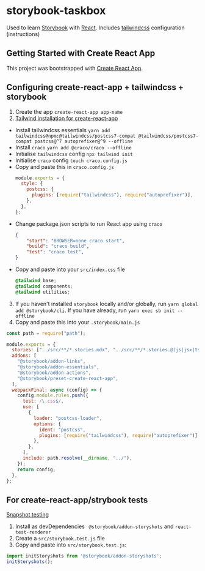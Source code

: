 # storybook-taskbox

Used to learn [Storybook]() with [React](). Includes [tailwindcss]() configuration (instructions)

## Getting Started with Create React App


This project was bootstrapped with [Create React App](https://github.com/facebook/create-react-app).

## Configuring create-react-app + tailwindcss + storybook

1. Create the app `create-react-app app-name`
2. [Tailwind installation for create-react-app](https://tailwindcss.com/docs/guides/create-react-app)
  - Install tailwindcss essentials `yarn add tailwindcss@npm:@tailwindcss/postcss7-compat @tailwindcss/postcss7-compat postcss@^7 autoprefixer@^9 --offline`
  - Install `craco` `yarn add @craco/craco --offline`
  - Initialise `tailwindcss` config `npx tailwind init`
  - Initialise `craco` config `touch craco.config.js`
  - Copy and paste this in `craco.config.js`
    ```javascript
    module.exports = {
      style: {
        postcss: {
          plugins: [require("tailwindcss"), require("autoprefixer")],
        },
      },
    };
    ```
  - Change package.json scripts to run React app using `craco`
    ```json
    {
        "start": "BROWSER=none craco start",
        "build": "craco build",
        "test": "craco test",
    }
    ```
  - Copy and paste into your `src/index.css` file
    ```css
    @tailwind base;
    @tailwind components;
    @tailwind utilities;
    ```
3. If you haven't installed `storybook` locally and/or globally, run `yarn global add @storybook/cli`. If you have already, run `yarn exec sb init --offline`
4. Copy and paste this into your `.storybook/main.js`
```javascript
const path = require("path");

module.exports = {
  stories: ["../src/**/*.stories.mdx", "../src/**/*.stories.@(js|jsx|ts|tsx)"],
  addons: [
    "@storybook/addon-links",
    "@storybook/addon-essentials",
    "@storybook/addon-actions",
    "@storybook/preset-create-react-app",
  ],
  webpackFinal: async (config) => {
    config.module.rules.push({
      test: /\.css$/,
      use: [
        {
          loader: "postcss-loader",
          options: {
            ident: "postcss",
            plugins: [require("tailwindcss"), require("autoprefixer")],
          },
        },
      ],
      include: path.resolve(__dirname, "../"),
    });
    return config;
  },
};
```

## For create-react-app/strybook tests

[Snapshot testing](https://www.learnstorybook.com/intro-to-storybook/react/en/simple-component/)

1. Install as devDependencies ` @storybook/addon-storyshots` and `react-test-renderer`
2. Create a `src/storybook.test.js` file
3. Copy and paste into `src/storybook.test.js`:

```javascript
import initStoryshots from '@storybook/addon-storyshots';
initStoryshots();
```